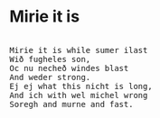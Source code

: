 # Mirie it is

<pre class="poetry">

Mirie it is while sumer ilast
Wið fugheles son,
Oc nu necheð windes blast
And weder strong.
Ej ej what this nicht is long,
And ich with wel michel wrong
Soregh and murne and fast.

</pre>
